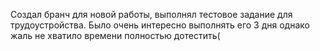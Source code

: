 Создал бранч для новой работы, выполнял тестовое задание для трудоустройства. Было очень интересно выполнять его 3 дня однако жаль не хватило времени полностью дотестить(
